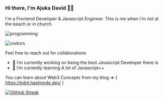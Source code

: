 ### Hi there, I'm Ajuka David 🐱‍👤

I'm a Frontend Developer & Javascript Engineer. This is me when i'm not at the beach or in church.



![programming](https://user-images.githubusercontent.com/25822805/161375816-fc18355a-ff71-404c-9ab4-7258dc138281.gif)



![visitors](https://visitor-badge.glitch.me/badge?page_id=page.id)

Feel free to reach out for collaborations


- 🔭 I’m currently working on being the best Javascript Developer there is
- 🌱 I’m currently learning A lot of Javascript++ 

You can learn about Web3 Concepts from my blog =>  { https://tobit.hashnode.dev/ }

[![GitHub Streak](https://github-readme-streak-stats.herokuapp.com?user=ithiel883&theme=dark&date_format=M%20j%5B%2C%20Y%5D)](https://git.io/streak-stats)



<!--
**ithiel883/ithiel883** is a ✨ _special_ ✨ repository because its `README.md` (this file) appears on your GitHub profile.

Here are some ideas to get you started:

- 👯 I’m looking to collaborate on ...
- 🤔 I’m looking for help with ...
- 💬 Ask me about ...
- 📫 How to reach me: ...
- 😄 Pronouns: ...
- ⚡ Fun fact: ...
-->
